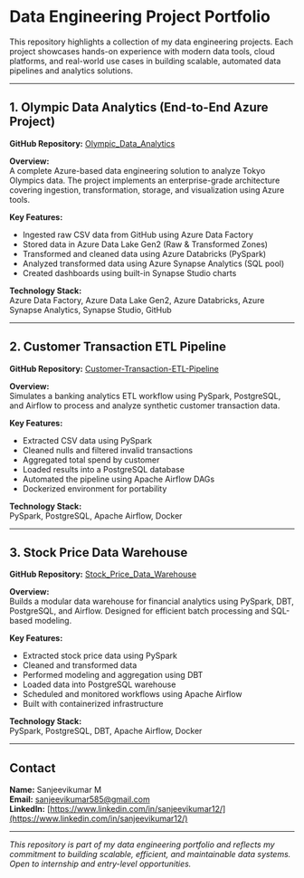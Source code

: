 # Data Engineering Project Portfolio

This repository highlights a collection of my data engineering projects. Each project showcases hands-on experience with modern data tools, cloud platforms, and real-world use cases in building scalable, automated data pipelines and analytics solutions.

---

## 1. Olympic Data Analytics (End-to-End Azure Project)

**GitHub Repository:** [Olympic_Data_Analytics](https://github.com/SanjeevikumarWD/Olympic_Data_Analytics)

**Overview:**  
A complete Azure-based data engineering solution to analyze Tokyo Olympics data. The project implements an enterprise-grade architecture covering ingestion, transformation, storage, and visualization using Azure tools.

**Key Features:**

- Ingested raw CSV data from GitHub using Azure Data Factory  
- Stored data in Azure Data Lake Gen2 (Raw & Transformed Zones)  
- Transformed and cleaned data using Azure Databricks (PySpark)  
- Analyzed transformed data using Azure Synapse Analytics (SQL pool)  
- Created dashboards using built-in Synapse Studio charts  

**Technology Stack:**  
Azure Data Factory, Azure Data Lake Gen2, Azure Databricks, Azure Synapse Analytics, Synapse Studio, GitHub

---

## 2. Customer Transaction ETL Pipeline

**GitHub Repository:** [Customer-Transaction-ETL-Pipeline](https://github.com/SanjeevikumarWD/Customer-Transaction-ETL-Pipeline)

**Overview:**  
Simulates a banking analytics ETL workflow using PySpark, PostgreSQL, and Airflow to process and analyze synthetic customer transaction data.

**Key Features:**

- Extracted CSV data using PySpark  
- Cleaned nulls and filtered invalid transactions  
- Aggregated total spend by customer  
- Loaded results into a PostgreSQL database  
- Automated the pipeline using Apache Airflow DAGs  
- Dockerized environment for portability  

**Technology Stack:**  
PySpark, PostgreSQL, Apache Airflow, Docker

---

## 3. Stock Price Data Warehouse

**GitHub Repository:** [Stock_Price_Data_Warehouse](https://github.com/SanjeevikumarWD/stock_price_data_warehouse)

**Overview:**  
Builds a modular data warehouse for financial analytics using PySpark, DBT, PostgreSQL, and Airflow. Designed for efficient batch processing and SQL-based modeling.

**Key Features:**

- Extracted stock price data using PySpark  
- Cleaned and transformed data  
- Performed modeling and aggregation using DBT  
- Loaded data into PostgreSQL warehouse  
- Scheduled and monitored workflows using Apache Airflow  
- Built with containerized infrastructure  

**Technology Stack:**  
PySpark, PostgreSQL, DBT, Apache Airflow, Docker

---

## Contact

**Name:** Sanjeevikumar M  
**Email:** sanjeevikumar585@gmail.com  
**LinkedIn:** [https://www.linkedin.com/in/sanjeevikumar12/](https://www.linkedin.com/in/sanjeevikumar12/)

---

*This repository is part of my data engineering portfolio and reflects my commitment to building scalable, efficient, and maintainable data systems. Open to internship and entry-level opportunities.*
